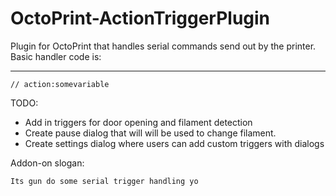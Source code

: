OctoPrint-ActionTriggerPlugin
=============================


Plugin for OctoPrint that handles serial commands send out by the printer.  Basic handler code is:

---


    // action:somevariable


TODO:
- Add in triggers for door opening and filament detection
- Create pause dialog that will will be used to change filament. 
- Create settings dialog where users can add custom triggers with dialogs



Addon-on slogan:

    Its gun do some serial trigger handling yo
